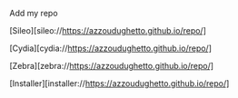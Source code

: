 Add my repo

[Sileo][sileo://https://azzoudughetto.github.io/repo/]

[Cydia][cydia://https://azzoudughetto.github.io/repo/]

[Zebra][zebra://https://azzoudughetto.github.io/repo/]

[Installer][installer://https://azzoudughetto.github.io/repo/]
